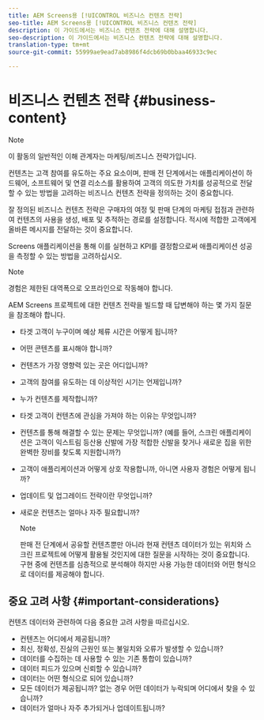 ```yaml
---
title: AEM Screens용 [!UICONTROL 비즈니스 컨텐츠 전략]
seo-title: AEM Screens용 [!UICONTROL 비즈니스 컨텐츠 전략]
description: 이 가이드에서는 비즈니스 컨텐츠 전략에 대해 설명합니다.
seo-description: 이 가이드에서는 비즈니스 컨텐츠 전략에 대해 설명합니다.
translation-type: tm+mt
source-git-commit: 55999ae9ead7ab8986f4dcb69b0bbaa46933c9ec

---
```



# 비즈니스 컨텐츠 전략 {#business-content}

>[!NOTE]
>
>이 활동의 일반적인 이해 관계자는 마케팅/비즈니스 전략가입니다.

컨텐츠는 고객 참여를 유도하는 주요 요소이며, 판매 전 단계에서는 애플리케이션이 하드웨어, 소프트웨어 및 연결 리소스를 활용하여 고객의 의도한 가치를 성공적으로 전달할 수 있는 방법을 고려하는 비즈니스 컨텐츠 전략을 정의하는 것이 중요합니다.

잘 정의된 비즈니스 컨텐츠 전략은 구매자의 여정 및 판매 단계의 마케팅 접점과 관련하여 컨텐츠의 사용을 생성, 배포 및 추적하는 경로를 설정합니다. 적시에 적합한 고객에게 올바른 메시지를 전달하는 것이 중요합니다.

Screens 애플리케이션을 통해 이를 실현하고 KPI를 결정함으로써 애플리케이션 성공을 측정할 수 있는 방법을 고려하십시오.

>[!NOTE]
>
>경험은 제한된 대역폭으로 오프라인으로 작동해야 합니다.

AEM Screens 프로젝트에 대한 컨텐츠 전략을 빌드할 때 답변해야 하는 몇 가지 질문을 참조해야 합니다.

* 타겟 고객이 누구이며 예상 체류 시간은 어떻게 됩니까?
* 어떤 콘텐츠를 표시해야 합니까?
* 컨텐츠가 가장 영향력 있는 곳은 어디입니까?
* 고객의 참여를 유도하는 데 이상적인 시기는 언제입니까?
* 누가 컨텐츠를 제작합니까?
* 타겟 고객이 컨텐츠에 관심을 가져야 하는 이유는 무엇입니까?
* 컨텐츠를 통해 해결할 수 있는 문제는 무엇입니까? (예를 들어, 스크린 애플리케이션은 고객이 익스트림 등산용 신발에 가장 적합한 신발을 찾거나 새로운 집을 위한 완벽한 장비를 찾도록 지원합니까?)
* 고객이 애플리케이션과 어떻게 상호 작용합니까, 아니면 사용자 경험은 어떻게 됩니까?
* 업데이트 및 업그레이드 전략이란 무엇입니까?
* 새로운 컨텐츠는 얼마나 자주 필요합니까?

   >[!NOTE]
   >
   >판매 전 단계에서 공유할 컨텐츠뿐만 아니라 현재 컨텐츠 데이터가 있는 위치와 스크린 프로젝트에 어떻게 활용될 것인지에 대한 질문을 시작하는 것이 중요합니다. 구현 중에 컨텐츠를 심층적으로 분석해야 하지만 사용 가능한 데이터와 어떤 형식으로 데이터를 제공해야 합니다.

## 중요 고려 사항 {#important-considerations}

컨텐츠 데이터와 관련하여 다음 중요한 고려 사항을 따르십시오.

* 컨텐츠는 어디에서 제공됩니까?
* 최신, 정확성, 진실의 근원인 또는 불일치와 오류가 발생할 수 있습니까?
* 데이터를 수집하는 데 사용할 수 있는 기존 통합이 있습니까?
* 데이터 피드가 있으며 신뢰할 수 있습니까?
* 데이터는 어떤 형식으로 되어 있습니까?
* 모든 데이터가 제공됩니까? 없는 경우 어떤 데이터가 누락되며 어디에서 찾을 수 있습니까?
* 데이터가 얼마나 자주 추가되거나 업데이트됩니까?
